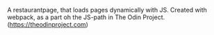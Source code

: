 A restaurantpage, that loads pages dynamically with JS.
Created with webpack, as a part oh the JS-path in The Odin Project.
(https://theodinproject.com)
